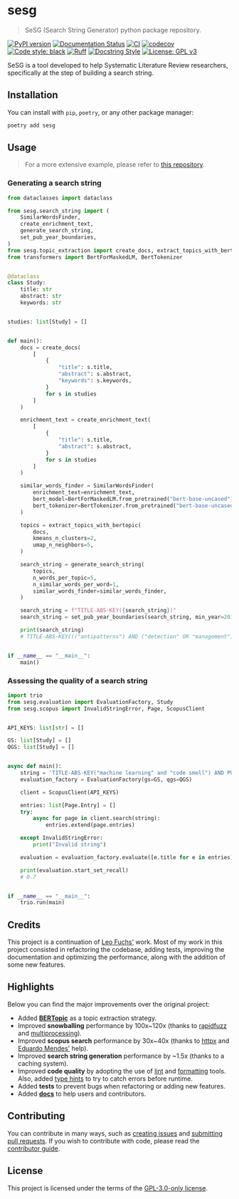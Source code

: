 # sesg

> SeSG (Search String Generator) python package repository.

[![PyPI version](https://badge.fury.io/py/sesg.svg)](https://badge.fury.io/py/sesg)
[![Documentation Status](https://readthedocs.org/projects/sesg/badge/?version=latest)](https://sesg.readthedocs.io/en/latest/?badge=latest)
[![CI](https://github.com/demetrius-mp/sesg/actions/workflows/pipeline.yaml/badge.svg)](https://github.com/demetrius-mp/sesg/actions/workflows/pipeline.yaml)
[![codecov](https://codecov.io/github/demetrius-mp/sesg/branch/main/graph/badge.svg?token=Y6DXNMDGU1)](https://codecov.io/github/demetrius-mp/sesg)
[![Code style: black](https://img.shields.io/badge/code%20style-black-000000.svg)](https://github.com/psf/black)
[![Ruff](https://img.shields.io/endpoint?url=https://raw.githubusercontent.com/charliermarsh/ruff/main/assets/badge/v0.json)](https://github.com/charliermarsh/ruff)
[![Docstring Style](https://img.shields.io/badge/%20style-google-3666d6.svg)](https://google.github.io/styleguide/pyguide.html#s3.8-comments-and-docstrings)
[![License: GPL v3](https://img.shields.io/badge/License-GPLv3-blue.svg)](https://www.gnu.org/licenses/gpl-3.0)

SeSG is a tool developed to help Systematic Literature Review researchers, specifically at the step of building a search string.

## Installation

You can install with `pip`, `poetry`, or any other package manager:

```bash
poetry add sesg
```

## Usage

> For a more extensive example, please refer to [this repository](https://github.com/demetrius-mp/sesg-cli).

### Generating a search string

```python
from dataclasses import dataclass

from sesg.search_string import (
    SimilarWordsFinder,
    create_enrichment_text,
    generate_search_string,
    set_pub_year_boundaries,
)
from sesg.topic_extraction import create_docs, extract_topics_with_bertopic
from transformers import BertForMaskedLM, BertTokenizer


@dataclass
class Study:
    title: str
    abstract: str
    keywords: str


studies: list[Study] = []


def main():
    docs = create_docs(
        [
            {
                "title": s.title,
                "abstract": s.abstract,
                "keywords": s.keywords,
            }
            for s in studies
        ]
    )

    enrichment_text = create_enrichment_text(
        [
            {
                "title": s.title,
                "abstract": s.abstract,
            }
            for s in studies
        ]
    )

    similar_words_finder = SimilarWordsFinder(
        enrichment_text=enrichment_text,
        bert_model=BertForMaskedLM.from_pretrained("bert-base-uncased"),
        bert_tokenizer=BertTokenizer.from_pretrained("bert-base-uncased"),
    )

    topics = extract_topics_with_bertopic(
        docs,
        kmeans_n_clusters=2,
        umap_n_neighbors=5,
    )

    search_string = generate_search_string(
        topics,
        n_words_per_topic=5,
        n_similar_words_per_word=1,
        similar_words_finder=similar_words_finder,
    )

    search_string = f"TITLE-ABS-KEY({search_string})"
    search_string = set_pub_year_boundaries(search_string, min_year=2010, max_year=2020)

    print(search_string)
    # TITLE-ABS-KEY((("antipatterns") AND ("detection" OR "management") AND ("bdtex") AND ("approach" OR "algorithm") AND ("smurf")) OR (("code" OR "pattern") AND ("detection" OR "management") AND ("design" OR "software") AND ("software" OR "computer") AND ("learning" OR "translation"))) AND PUBYEAR > 1999 AND PUBYEAR < 2018  # noqa: E501


if __name__ == "__main__":
    main()

```

### Assessing the quality of a search string

```python
import trio
from sesg.evaluation import EvaluationFactory, Study
from sesg.scopus import InvalidStringError, Page, ScopusClient


API_KEYS: list[str] = []

GS: list[Study] = []
QGS: list[Study] = []


async def main():
    string = 'TITLE-ABS-KEY("machine learning" and "code smell") AND PUBYEAR > 2010 AND PUBYEAR < 2020'  # noqa: E501
    evaluation_factory = EvaluationFactory(gs=GS, qgs=QGS)

    client = ScopusClient(API_KEYS)

    entries: list[Page.Entry] = []
    try:
        async for page in client.search(string):
            entries.extend(page.entries)

    except InvalidStringError:
        print("Invalid string")

    evaluation = evaluation_factory.evaluate([e.title for e in entries])

    print(evaluation.start_set_recall)
    # 0.7


if __name__ == "__main__":
    trio.run(main)
```

## Credits

This project is a continuation of [Leo Fuchs'](https://github.com/LeoFuchs/SeSG) work. Most of my work in this project consisted in refactoring the codebase, adding tests, improving the documentation and optimizing the performance, along with the addition of some new features.

## Highlights

Below you can find the major improvements over the original project:

- Added [**BERTopic**](https://github.com/MaartenGr/BERTopic) as a topic extraction strategy.
- Improved **snowballing** performance by 100x~120x (thanks to [rapidfuzz](https://github.com/maxbachmann/RapidFuzz) and [multiprocessing](https://docs.python.org/3.10/library/multiprocessing.html)).
- Improved **scopus search** performance by 30x~40x (thanks to [httpx](https://github.com/encode/httpx/) and [Eduardo Mendes'](https://github.com/dunossauro) help).
- Improved **search string generation** performance by ~1.5x (thanks to a caching system).
- Improved **code quality** by adopting the use of [lint](https://github.com/charliermarsh/ruff) and [formatting](https://github.com/psf/black) tools. Also, added [type hints](https://docs.python.org/3/library/typing.html) to try to catch errors before runtime.
- Added **tests** to prevent bugs when refactoring or adding new features.
- Added [**docs**](https://sesg.readthedocs.io/en/latest/) to help users and contributors.

## Contributing

You can contribute in many ways, such as [creating issues](https://github.com/demetrius-mp/sesg/issues) and [submitting pull requests](https://github.com/demetrius-mp/sesg/pulls). If you wish to contribute with code, please read the [contributor guide](https://sesg.readthedocs.io/en/latest/contributor-guide/).

## License

This project is licensed under the terms of the [GPL-3.0-only license](https://spdx.org/licenses/GPL-3.0-only.html).